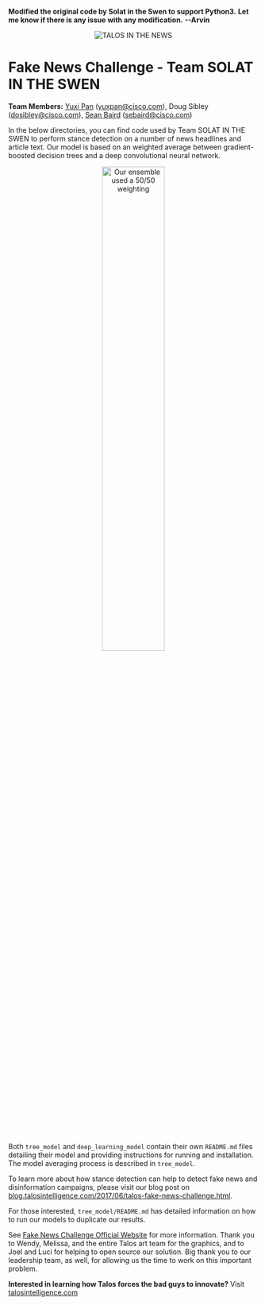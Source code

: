 **Modified the original code by Solat in the Swen to support Python3.**
**Let me know if there is any issue with any modification.**
**--Arvin**

<p align="center">
<img src="https://github.com/Cisco-Talos/fnc-1/blob/master/images/solat-in-the-swen.gif" alt="TALOS IN THE NEWS"/>
</p>

# Fake News Challenge - Team SOLAT IN THE SWEN

**Team Members:**     [Yuxi Pan](https://www.linkedin.com/in/yuxipanucla) (yuxpan@cisco.com), Doug Sibley (dosibley@cisco.com), [Sean Baird](https://www.linkedin.com/in/seanrichardbaird/) (sebaird@cisco.com)

In the below directories, you can find code used by Team SOLAT IN THE SWEN to perform stance detection on a number of news headlines and article text. Our model is based on an weighted average between gradient-boosted decision trees and a deep convolutional neural network. 

<p align="center">
<img src="https://github.com/Cisco-Talos/fnc-1/blob/master/images/diagrams_light/final_prediction_light.png" alt="Our ensemble used a 50/50 weighting" width="50%"/>
</p>

Both `tree_model` and `deep_learning_model` contain their own `README.md` files detailing their model and providing instructions for running and installation. The model averaging process is described in `tree_model`.

To learn more about how stance detection can help to detect fake news and disinformation campaigns, please visit our blog post on [blog.talosintelligence.com/2017/06/talos-fake-news-challenge.html](https://blog.talosintelligence.com/2017/06/talos-fake-news-challenge.html).

For those interested, `tree_model/README.md` has detailed information on how to run our models to duplicate our results.

See [Fake News Challenge Official Website](http://www.fakenewschallenge.org/) for more information.
Thank you to Wendy, Melissa, and the entire Talos art team for the graphics, and to Joel and Luci for helping to open source our solution.  Big thank you to our leadership team, as well, for allowing us the time to work on this important problem.

**Interested in learning how Talos forces the bad guys to innovate?**  Visit [talosintelligence.com](https://talosintelligence.com/about)

<!--
  Copyright 2017 Cisco Systems, Inc.
 
  Licensed under the Apache License, Version 2.0 (the "License");
  you may not use this file except in compliance with the License.
  You may obtain a copy of the License at
 
    http://www.apache.org/licenses/LICENSE-2.0
 
  Unless required by applicable law or agreed to in writing, software
  distributed under the License is distributed on an "AS IS" BASIS,
  WITHOUT WARRANTIES OR CONDITIONS OF ANY KIND, either express or implied.
  See the License for the specific language governing permissions and
  limitations under the License.
-->
